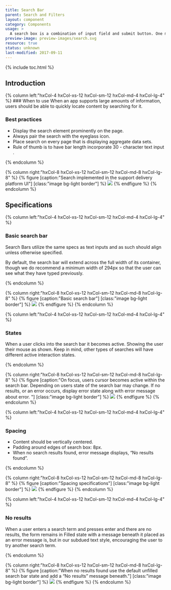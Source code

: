 ```yaml
---
title: Search Bar
parent: Search and Filters
layout: component
category: Components
usage: >
  A search box is a combination of input field and submit button. One may think that the search box doesn’t need a design; after all, it’s just two simple elements. But since the search box is one of the most frequently used design element on content-heavy websites, its usability is critical.
preview-image: preview-images/search.svg
resource: true
status: unknown
last-modified: 2017-09-11
---
```


{% include toc.html %}

## Introduction

<div class="hxRow">
{% column left:"hxCol-4 hxCol-xs-12 hxCol-sm-12 hxCol-md-4 hxCol-lg-4" %}
### When to use
When an app supports large amounts of information, users should be able to quickly locate content by searching for it.

### Best practices

- Display the search element prominently on the page.
- Always pair the search with the eyeglass icon.
- Place search on every page that is displaying aggregate data sets.
- Rule of thumb is to have bar length incorporate 30 - character text input .

{% endcolumn %}


{% column right:"hxCol-8 hxCol-xs-12 hxCol-sm-12 hxCol-md-8 hxCol-lg-8" %}
{% figure [caption:"Search implemented in the support delivery platform UI"] [class:"image bg-light border"] %}
![]({{site.url}}/assets/images/components/search-and-filters/search-bar/search-hero.svg)
{% endfigure %}
{% endcolumn %}
</div>

## Specifications
<div class="hxRow">

{% column left:"hxCol-4 hxCol-xs-12 hxCol-sm-12 hxCol-md-4 hxCol-lg-4" %}

### Basic search bar


Search Bars utilize the same specs as text inputs and as such should align unless otherwise specified.

By default, the search bar will extend across the full width of its container, though we do recommend a minimum width of 294px so that the user can see what they have typed previously. 

{% endcolumn %}

{% column right:"hxCol-8 hxCol-xs-12 hxCol-sm-12 hxCol-md-8 hxCol-lg-8" %}
{% figure [caption:"Basic search bar"] [class:"image bg-light border"] %}
![]({{site.url}}/assets/images/components/search-and-filters/search-bar/search-basic.svg)
{% endfigure %}
{% endcolumn %}

</div>

<div class="hxRow">

{% column left:"hxCol-4 hxCol-xs-12 hxCol-sm-12 hxCol-md-4 hxCol-lg-4" %}

### States

When a user clicks into the search bar it becomes active. Showing the user their mouse as shown. Keep in mind, other types of searches will have different active interaction states. 

{% endcolumn %}

{% column right:"hxCol-8 hxCol-xs-12 hxCol-sm-12 hxCol-md-8 hxCol-lg-8" %}
{% figure [caption:"On focus, users cursor becomes active within the search bar. Depending on users state of the search bar may change. If no results, or an error occurs, display error state along with error message about error. "] [class:"image bg-light border"] %}
![]({{site.url}}/assets/images/components/search-and-filters/search-bar/search-states.svg)
{% endfigure %}
{% endcolumn %}

</div>

<div class="hxRow">

{% column left:"hxCol-4 hxCol-xs-12 hxCol-sm-12 hxCol-md-4 hxCol-lg-4" %}

### Spacing

- Content should be vertically centered.
- Padding around edges of search box: 8px.
- When no search results found, error message displays, “No results found”.


{% endcolumn %}

{% column right:"hxCol-8 hxCol-xs-12 hxCol-sm-12 hxCol-md-8 hxCol-lg-8" %}
{% figure [caption:"Spacing specifications"] [class:"image bg-light border"] %}
![]({{site.url}}/assets/images/components/search-and-filters/search-bar/search-spacing.svg)
{% endfigure %}
{% endcolumn %}

</div>

<div class="hxRow">

{% column left:"hxCol-4 hxCol-xs-12 hxCol-sm-12 hxCol-md-4 hxCol-lg-4" %}

### No results

When a user enters a search term and presses enter and there are no results, the form remains in Filled state with a message beneath it placed as an error message is, but in our subdued text style, encouraging the user to try another search term.


{% endcolumn %}

{% column right:"hxCol-8 hxCol-xs-12 hxCol-sm-12 hxCol-md-8 hxCol-lg-8" %}
{% figure [caption:"When no results found use the default unfilled search bar state and add a “No results” message beneath."] [class:"image bg-light border"] %}
![]({{site.url}}/assets/images/components/search-and-filters/search-bar/search-no-results.svg)
{% endfigure %}
{% endcolumn %}

</div>
